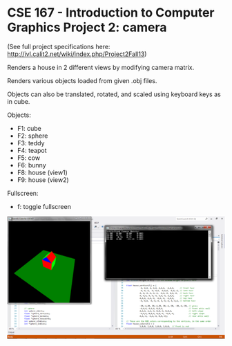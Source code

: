 CSE 167 - Introduction to Computer Graphics
Project 2: camera
======

(See full project specifications here: http://ivl.calit2.net/wiki/index.php/Project2Fall13)

Renders a house in 2 different views by modifying camera matrix.

Renders various objects loaded from given .obj files.

Objects can also be translated, rotated, and scaled using keyboard keys as in cube.

Objects:
* F1: cube
* F2: sphere
* F3: teddy
* F4: teapot
* F5: cow
* F6: bunny
* F8: house (view1)
* F9: house (view2)

Fullscreen:
* f: toggle fullscreen

![rotating house in view1](camera.png "rotating house in view1")
